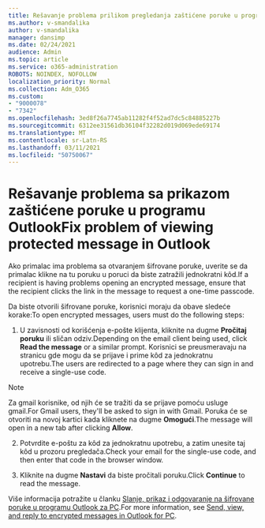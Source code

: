 ```yaml
---
title: Rešavanje problema prilikom pregledanja zaštićene poruke u programu Outlook
ms.author: v-smandalika
author: v-smandalika
manager: dansimp
ms.date: 02/24/2021
audience: Admin
ms.topic: article
ms.service: o365-administration
ROBOTS: NOINDEX, NOFOLLOW
localization_priority: Normal
ms.collection: Adm_O365
ms.custom:
- "9000078"
- "7342"
ms.openlocfilehash: 3ed8f26a7745ab11282f4f52ad7dc5c84885227b
ms.sourcegitcommit: 6312ee31561db36104f32282d019d069ede69174
ms.translationtype: MT
ms.contentlocale: sr-Latn-RS
ms.lasthandoff: 03/11/2021
ms.locfileid: "50750067"
---
```

# <a name="fix-problem-of-viewing-protected-message-in-outlook"></a><span data-ttu-id="3887b-102">Rešavanje problema sa prikazom zaštićene poruke u programu Outlook</span><span class="sxs-lookup"><span data-stu-id="3887b-102">Fix problem of viewing protected message in Outlook</span></span>

<span data-ttu-id="3887b-103">Ako primalac ima problema sa otvaranjem šifrovane poruke, uverite se da primalac klikne na tu poruku u poruci da biste zatražili jednokratni kôd.</span><span class="sxs-lookup"><span data-stu-id="3887b-103">If a recipient is having problems opening an encrypted message, ensure that the recipient clicks the link in the message to request a one-time passcode.</span></span>

<span data-ttu-id="3887b-104">Da biste otvorili šifrovane poruke, korisnici moraju da obave sledeće korake:</span><span class="sxs-lookup"><span data-stu-id="3887b-104">To open encrypted messages, users must do the following steps:</span></span>

1. <span data-ttu-id="3887b-105">U zavisnosti od korišćenja e-pošte klijenta, kliknite na dugme **Pročitaj poruku** ili sličan odziv.</span><span class="sxs-lookup"><span data-stu-id="3887b-105">Depending on the email client being used, click **Read the message** or a similar prompt.</span></span> <span data-ttu-id="3887b-106">Korisnici se preusmeravaju na stranicu gde mogu da se prijave i prime kôd za jednokratnu upotrebu.</span><span class="sxs-lookup"><span data-stu-id="3887b-106">The users are redirected to a page where they can sign in and receive a single-use code.</span></span>

> [!NOTE]
> <span data-ttu-id="3887b-107">Za gmail korisnike, od njih će se tražiti da se prijave pomoću usluge gmail.</span><span class="sxs-lookup"><span data-stu-id="3887b-107">For Gmail users, they'll be asked to sign in with Gmail.</span></span> <span data-ttu-id="3887b-108">Poruka će se otvoriti na novoj kartici kada kliknete na dugme **Omogući**.</span><span class="sxs-lookup"><span data-stu-id="3887b-108">The message will open in a new tab after clicking **Allow**.</span></span>

2. <span data-ttu-id="3887b-109">Potvrdite e-poštu za kôd za jednokratnu upotrebu, a zatim unesite taj kôd u prozoru pregledača.</span><span class="sxs-lookup"><span data-stu-id="3887b-109">Check your email for the single-use code, and then enter that code in the browser window.</span></span>

3. <span data-ttu-id="3887b-110">Kliknite na dugme **Nastavi** da biste pročitali poruku.</span><span class="sxs-lookup"><span data-stu-id="3887b-110">Click **Continue** to read the message.</span></span>

<span data-ttu-id="3887b-111">Više informacija potražite u članku [Slanje, prikaz i odgovaranje na šifrovane poruke u programu Outlook za PC](https://support.microsoft.com/topic/send-view-and-reply-to-encrypted-messages-in-outlook-for-pc-eaa43495-9bbb-4fca-922a-df90dee51980).</span><span class="sxs-lookup"><span data-stu-id="3887b-111">For more information, see [Send, view, and reply to encrypted messages in Outlook for PC](https://support.microsoft.com/topic/send-view-and-reply-to-encrypted-messages-in-outlook-for-pc-eaa43495-9bbb-4fca-922a-df90dee51980).</span></span>



